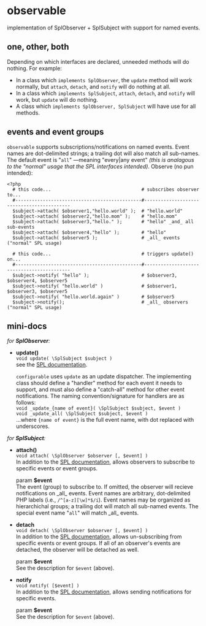 observable
==========

implementation of SplObserver + SplSubject with support for named events.

one, other, both
----------------

Depending on which interfaces are declared, unneeded methods will do nothing.  For example:

* In a class which `implements SplObserver`, the `update` method will work normally, but `attach`, `detach`, and `notify` will do nothing at all.
* In a class which `implements SplSubject`, `attach`, `detach`, and `notify` will work, but `update` will do nothing.
* A class which `implements SplObserver, SplSubject` will have use for all methods.

events and event groups
-----------------------

`observable` supports subscriptions/notifications on named events.  Event names are dot-delimited strings; a trailing dot will also match all sub-names.  The default event is "`all`" —meaning "every|any event" _(this is analagous to the "normal" usage that the SPL interfaces intended)_.  Observe (no pun intended):

    <?php
      # this code...                                 # subscribes observer to...
      #----------------------------------------------#-------------------------------------------
      $subject->attach( $observer1,"hello.world" );  # "hello.world"
      $subject->attach( $observer2,"hello.mom" );    # "hello.mom"
      $subject->attach( $observer3,"hello." );       # "hello" _and_ all sub-events
      $subject->attach( $observer4,"hello" );        # "hello"
      $subject->attach( $observer5 );                # _all_ events ("normal" SPL usage)

      # this code...                                 # triggers update() on...
      #----------------------------------------------#-------------------------------------------
      $subject->notify( "hello" );                   # $observer3, $observer4, $observer5
      $subject->notify( "hello.world" )              # $observer1, $observer3, $observer5
      $subject->notify( "hello.world.again" )        # $observer5
      $subject->notify();                            # _all_ observers ("normal" SPL usage)

mini-docs
---------

_for **SplObserver**:_
<ul>
    <li>
        <p><b>update()</b><br>
            <code>void update( \SplSubject $subject )</code><br>
            see the <a href=http://php.net/splobserver.update>SPL documentation</a>.  
        <p><code>configurable</code> uses <code>update</code> as an update dispatcher.  
            The implementing class should define a "handler" method for each event it needs to support, 
            and must also define a "catch-all" method for other event notifications.  
            The naming convention/signature for handlers are as follows:<br>
            <code>void _update_{name of event}( \SplSubject $subject, $event )</code><br>
            <code>void _update_all( \SplSubject $subject, $event )</code><br>
            …where <code>{name of event}</code> is the full event name, with dot replaced with underscores.
    </li>
</ul>

_for **SplSubject**:_
<ul>
    <li>
        <p><b>attach()</b><br>
            <code>void attach( \SplObserver $observer [, $event] )</code><br>
            In addition to the <a href=http://php.net/splsubject.attach>SPL documentation</a>,
            allows observers to subscribe to specific events or event groups.
        <p>param <b>$event</b><br>
            The event (group) to subscribe to.  
            If omitted, the observer will recieve notifications on _all_ events.  
            Event names are arbitrary, dot-delimited PHP labels (i.e., <code>/^[a-z][\w]*$/i</code>).  
            Event names may be organized as hierarchichal groups; 
            a trailing dot will match all sub-named events.  
            The special event name "<code>all</code>" will match _all_ events.
    </li>
    <li>
        <p><b>detach</b><br>
            <code>void detach( \SplObserver $observer [, $event] )</code><br>
            In addition to the <a href=http://php.net/splsubject.detach>SPL documentation</a>, 
            allows un-subscribing from specific events or event groups.  
            If all of an observer's events are detached, the observer will be detached as well.
        <p>param <b>$event</b><br>
            See the description for <code>$event</code> (above).
    </li>
    <li>
        <p><b>notify</b><br>
            <code>void notify( [$event] )</code><br>
            In addition to the <a href=http://php.net/splsubject.notify>SPL documentation</a>, 
            allows sending notifications for specific events.
        <p>param <b>$event</b><br>
            See the description for <code>$event</code> (above).
    </li>
</ul>
